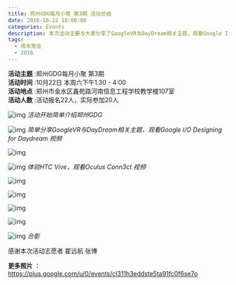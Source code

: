```yaml
---
title: 郑州GDG每月小聚 第3期 活动总结
date: 2016-10-22 18:00:00
categories: Events
description: 本次活动主要与大家分享了GoogleVR与DayDream相关主题，观看Google I/O Designing for Daydream 视频
tags:
  - 周末聚会
  - 2016
---
```


**活动主题** :郑州GDG每月小聚 第3期<br>
**活动时间** :10月22日 本周六下午1.30 - 4:00<br>
**活动地点** :郑州市金水区鑫苑路河南信息工程学校教学楼107室<br>
**活动人数** :活动报名22人，实际参加20人


![img](https://uc0.chinagdg.com/attachment/forum/201610/23/170022ab6i6tiezexi93el.jpg)
*活动开始简单介绍郑州GDG*

![img](https://uc0.chinagdg.com/attachment/forum/201610/23/170321yvvvkmmcioimfiif.jpg)
*简单分享GoogleVR与DayDream相关主题，观看Google I/O Designing for Daydream 视频*

![img](https://uc0.chinagdg.com/attachment/forum/201610/23/170516nrdznqrdwzknhwdl.jpg)

![img](https://uc0.chinagdg.com/attachment/forum/201610/23/171141vbb8o3czet83yde1.jpg)
*体验HTC Vive，观看Oculus Conn3ct 视频*

![img](https://uc0.chinagdg.com/attachment/forum/201610/23/171142a486421z4eedvfow.jpg)

![img](https://uc0.chinagdg.com/attachment/forum/201610/23/171144yprdjxvv2jddip1i.jpg)

![img](https://uc0.chinagdg.com/attachment/forum/201610/23/171129n3m83dd3x3el4rep.jpg)

![img](https://uc0.chinagdg.com/attachment/forum/201610/23/171239a4i45zbi465a1514.jpg)

![img](https://uc0.chinagdg.com/attachment/forum/201610/23/171241fatdacidckaldlwu.jpg)
*合影*

感谢本次活动志愿者 翟远航 张博

**更多照片** ：<https://plus.google.com/u/0/events/cl311h3eddste5ta91fc0f6se7o>
